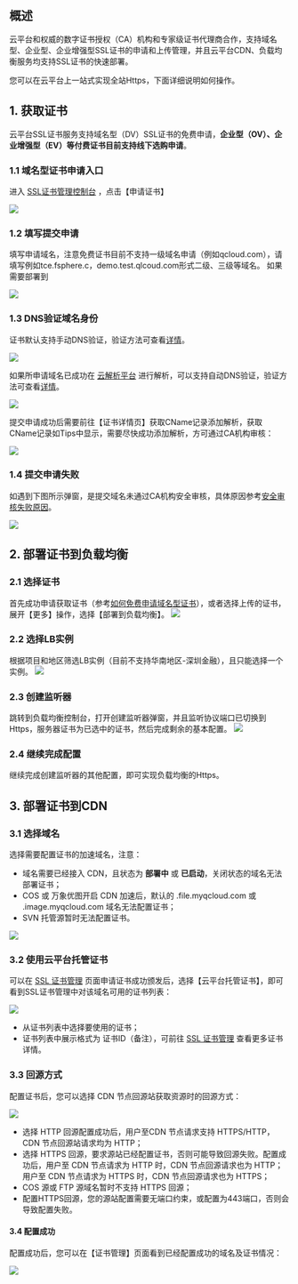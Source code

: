 ## 概述

云平台和权威的数字证书授权（CA）机构和专家级证书代理商合作，支持域名型、企业型、企业增强型SSL证书的申请和上传管理，并且云平台CDN、负载均衡服务均支持SSL证书的快速部署。

您可以在云平台上一站式实现全站Https，下面详细说明如何操作。

## 1. 获取证书
云平台SSL证书服务支持域名型（DV）SSL证书的免费申请，**企业型（OV）、企业增强型（EV）等付费证书目前支持线下选购申请**。

### 1.1 域名型证书申请入口
进入 [SSL证书管理控制台](http://console.tce.fsphere.cn/ssl) ，点击【申请证书】

![](http://imgcache.tce.fsphere.cn/image/mc.qcloudimg.com/static/img/4efe78b416cc29cacba1cbc2ba475bb6/2.png)

### 1.2 填写提交申请

填写申请域名，注意免费证书目前不支持一级域名申请（例如qcloud.com），请填写例如tce.fsphere.c，demo.test.qlcoud.com形式二级、三级等域名。
如果需要部署到

![](http://imgcache.tce.fsphere.cn/image/mc.qcloudimg.com/static/img/4961164252cd488c9695475e173c0b8c/4.png)

### 1.3 DNS验证域名身份

证书默认支持手动DNS验证，验证方法可查看[详情](http://tce.fsphere.cn/doc/product/400/4142#2.-.E6.89.8B.E5.8A.A8dns.E9.AA.8C.E8.AF.81)。

![](http://imgcache.tce.fsphere.cn/image/mc.qcloudimg.com/static/img/2f90c6cdf51ec98ba0fd7a112a891e13/5.png)

如果所申请域名已成功在 [云解析平台](http://console.tce.fsphere.cn/cns/domains) 进行解析，可以支持自动DNS验证，验证方法可查看[详情](http://tce.fsphere.cn/doc/product/400/4142#1.-.E8.87.AA.E5.8A.A8dns.E9.AA.8C.E8.AF.81)。

![](http://imgcache.tce.fsphere.cn/image/mc.qcloudimg.com/static/img/8c10bfb9fa50a520e0b8b45f3b7a9f74/6.png)

提交申请成功后需要前往【证书详情页】获取CName记录添加解析，获取CName记录如Tips中显示，需要尽快成功添加解析，方可通过CA机构审核：

![](http://imgcache.tce.fsphere.cn/image/mc.qcloudimg.com/static/img/1f0d7d113cd4ee14cda423a32e853fe4/8.png)

### 1.4 提交申请失败

如遇到下图所示弹窗，是提交域名未通过CA机构安全审核，具体原因参考[安全审核失败原因](http://tce.fsphere.cn/doc/product/400/5439)。

![](http://imgcache.tce.fsphere.cn/image/mc.qcloudimg.com/static/img/25451d24cf3c717454830a44925642ec/1.png)

## 2. 部署证书到负载均衡
### 2.1 选择证书
首先成功申请获取证书（参考[如何免费申请域名型证书](http://tce.fsphere.cn/document/product/400/6814)），或者选择上传的证书，展开【更多】操作，选择【部署到负载均衡】。
![](http://imgcache.tce.fsphere.cn/image/mc.qcloudimg.com/static/img/f63593c744fe88e386ce1157526b468f/1.png)

### 2.2 选择LB实例
根据项目和地区筛选LB实例（目前不支持华南地区-深圳金融），且只能选择一个实例。
![](http://imgcache.tce.fsphere.cn/image/mc.qcloudimg.com/static/img/b6261451a354dac96679737014938e52/2.png)

### 2.3 创建监听器
跳转到负载均衡控制台，打开创建监听器弹窗，并且监听协议端口已切换到Https，服务器证书为已选中的证书，然后完成剩余的基本配置。
![](http://imgcache.tce.fsphere.cn/image/mc.qcloudimg.com/static/img/e997310524fd15288fca7c91ae7a2e6c/3.png)

### 2.4 继续完成配置
继续完成创建监听器的其他配置，即可实现负载均衡的Https。

## 3. 部署证书到CDN
### 3.1 选择域名
选择需要配置证书的加速域名，注意：

+ 域名需要已经接入 CDN，且状态为 **部署中** 或 **已启动**，关闭状态的域名无法部署证书；
+ COS 或 万象优图开启 CDN 加速后，默认的 .file.myqcloud.com 或 .image.myqcloud.com 域名无法配置证书；
+ SVN 托管源暂时无法配置证书。

![](http://imgcache.tce.fsphere.cn/image/mc.qcloudimg.com/static/img/973e75c6a0b1672f1a1f11f9667bf6f0/image.png)

### 3.2 使用云平台托管证书
可以在 [SSL 证书管理](http://console.tce.fsphere.cn/ssl) 页面申请证书成功颁发后，选择【云平台托管证书】，即可看到SSL证书管理中对该域名可用的证书列表：

![](http://imgcache.tce.fsphere.cn/image/mc.qcloudimg.com/static/img/8e6c6afcfa701fa4cdd3dc0711780c2b/image.png)

+ 从证书列表中选择要使用的证书；
+ 证书列表中展示格式为 证书ID（备注），可前往 [SSL 证书管理](http://console.tce.fsphere.cn/ssl) 查看更多证书详情。

### 3.3 回源方式
配置证书后，您可以选择 CDN 节点回源站获取资源时的回源方式：

![](http://imgcache.tce.fsphere.cn/image/mc.qcloudimg.com/static/img/ba856a03ab0709f6befaafc7840e1cc9/image.png)

+ 选择 HTTP 回源配置成功后，用户至CDN 节点请求支持 HTTPS/HTTP，CDN 节点回源站请求均为 HTTP；
+ 选择 HTTPS 回源，要求源站已经配置证书，否则可能导致回源失败。配置成功后，用户至 CDN 节点请求为 HTTP 时，CDN 节点回源请求也为 HTTP；用户至 CDN 节点请求为 HTTPS 时，CDN 节点回源请求也为 HTTPS；
+ COS 源或 FTP 源域名暂时不支持 HTTPS 回源；
+ 配置HTTPS回源，您的源站配置需要无端口约束，或配置为443端口，否则会导致配置失败。

#### 3.4 配置成功

配置成功后，您可以在【证书管理】页面看到已经配置成功的域名及证书情况：

![](http://imgcache.tce.fsphere.cn/image/mc.qcloudimg.com/static/img/ec3d8d968918cd3e190c4f01194a6236/2.png)

